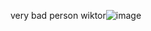 very bad person wiktor![image](https://github.com/user-attachments/assets/0cbd68ed-4e96-400b-bf06-818d7b9e2b41)
